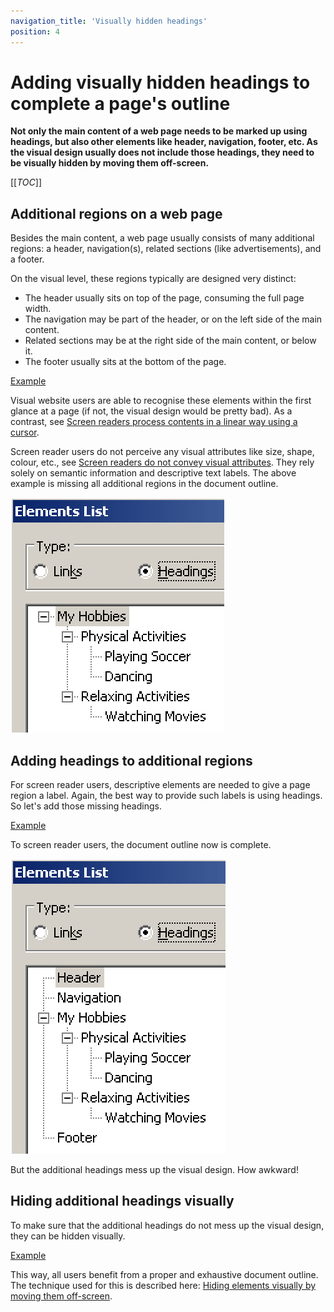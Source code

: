 ```yaml
---
navigation_title: 'Visually hidden headings'
position: 4
---
```


# Adding visually hidden headings to complete a page's outline

**Not only the main content of a web page needs to be marked up using headings, but also other elements like header, navigation, footer, etc. As the visual design usually does not include those headings, they need to be visually hidden by moving them off-screen.**

[[_TOC_]]

## Additional regions on a web page

Besides the main content, a web page usually consists of many additional regions: a header, navigation(s), related sections (like advertisements), and a footer.

On the visual level, these regions typically are designed very distinct:

- The header usually sits on top of the page, consuming the full page width.
- The navigation may be part of the header, or on the left side of the main content.
- Related sections may be at the right side of the main content, or below it.
- The footer usually sits at the bottom of the page.

[Example](_examples/page-with-additional-page-regions-without-headings)

Visual website users are able to recognise these elements within the first glance at a page (if not, the visual design would be pretty bad). As a contrast, see [Screen readers process contents in a linear way using a cursor](/knowledge/screen-readers/linear-processing-using-cursor).

Screen reader users do not perceive any visual attributes like size, shape, colour, etc., see [Screen readers do not convey visual attributes](/knowledge/screen-readers/no-visual-attributes). They rely solely on semantic information and descriptive text labels. The above example is missing all additional regions in the document outline.

![Incomplete document outline](_media/incomplete-document-outline.png)

## Adding headings to additional regions

For screen reader users, descriptive elements are needed to give a page region a label. Again, the best way to provide such labels is using headings. So let's add those missing headings.

[Example](_examples/page-with-additional-page-regions-with-headings)

To screen reader users, the document outline now is complete.

![Complete document outline](_media/complete-document-outline.png)

But the additional headings mess up the visual design. How awkward!

## Hiding additional headings visually

To make sure that the additional headings do not mess up the visual design, they can be hidden visually.

[Example](_examples/page-with-additional-page-regions-with-visually-hidden-headings)

This way, all users benefit from a proper and exhaustive document outline. The technique used for this is described here: [Hiding elements visually by moving them off-screen](/examples/hiding-elements/visually).
